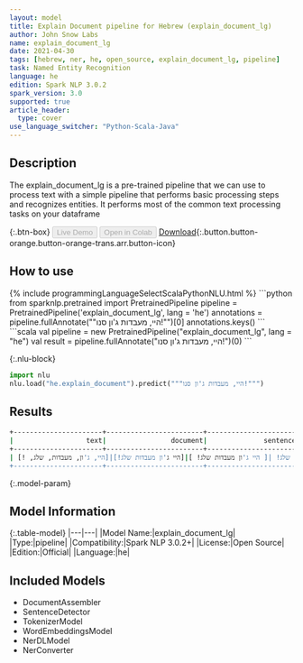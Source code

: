 ```yaml
---
layout: model
title: Explain Document pipeline for Hebrew (explain_document_lg)
author: John Snow Labs
name: explain_document_lg
date: 2021-04-30
tags: [hebrew, ner, he, open_source, explain_document_lg, pipeline]
task: Named Entity Recognition
language: he
edition: Spark NLP 3.0.2
spark_version: 3.0
supported: true
article_header:
  type: cover
use_language_switcher: "Python-Scala-Java"
---
```


## Description

The explain_document_lg is a pre-trained pipeline that we can use to process text with a simple pipeline that performs basic processing steps and recognizes entities. It performs most of the common text processing tasks on your dataframe

{:.btn-box}
<button class="button button-orange" disabled>Live Demo</button>
<button class="button button-orange" disabled>Open in Colab</button>
[Download](https://s3.amazonaws.com/auxdata.johnsnowlabs.com/public/models/explain_document_lg_he_3.0.2_3.0_1619775273050.zip){:.button.button-orange.button-orange-trans.arr.button-icon}

## How to use



<div class="tabs-box" markdown="1">
{% include programmingLanguageSelectScalaPythonNLU.html %}
```python
from sparknlp.pretrained import PretrainedPipeline
pipeline = PretrainedPipeline('explain_document_lg', lang = 'he')
annotations =  pipeline.fullAnnotate(""היי, מעבדות ג'ון סנו!"")[0]
annotations.keys()
```
```scala
val pipeline = new PretrainedPipeline("explain_document_lg", lang = "he")
val result = pipeline.fullAnnotate("היי, מעבדות ג'ון סנו!")(0)
```


{:.nlu-block}
```python
import nlu
nlu.load("he.explain_document").predict("""היי, מעבדות ג'ון סנו!""")
```

</div>

## Results

```bash
+----------------------+------------------------+----------------------+---------------------------+--------------------+---------+
|                  text|                document|              sentence|                      token|                 ner|ner_chunk|
+----------------------+------------------------+----------------------+---------------------------+--------------------+---------+
| היי ג'ון מעבדות שלג! |[ היי ג'ון מעבדות שלג! ]|[היי ג'ון מעבדות שלג!]|[היי, ג'ון, מעבדות, שלג, !]|[O, B-PERS, O, O, O]|   [ג'ון]|
+----------------------+------------------------+----------------------+---------------------------+--------------------+---------+
```

{:.model-param}
## Model Information

{:.table-model}
|---|---|
|Model Name:|explain_document_lg|
|Type:|pipeline|
|Compatibility:|Spark NLP 3.0.2+|
|License:|Open Source|
|Edition:|Official|
|Language:|he|

## Included Models

- DocumentAssembler
- SentenceDetector
- TokenizerModel
- WordEmbeddingsModel
- NerDLModel
- NerConverter